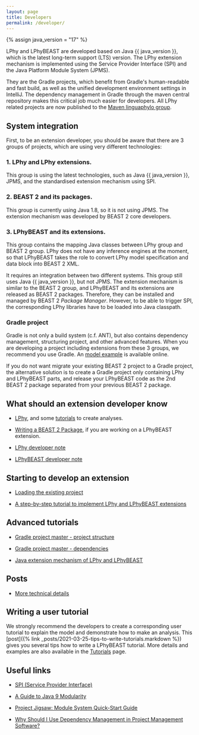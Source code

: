 ```yaml
---
layout: page
title: Developers
permalink: /developer/
---
```


{% assign java_version = "17" %}

LPhy and LPhyBEAST are developed based on Java {{ java_version }},
which is the latest long-term support (LTS) version.
The LPhy extension mechanism is implemented using
the Service Provider Interface (SPI) and the Java Platform Module System (JPMS).

They are the Gradle projects, which benefit from Gradle's human-readable and fast build,
as well as the unified development environment settings in IntelliJ.
The dependency management in Gradle through the maven central repository makes
this critical job much easier for developers. 
All LPhy related projects are now published to the
[Maven linguaphylo group](https://search.maven.org/search?q=g:io.github.linguaphylo).


## System integration 

First, to be an extension developer, you should be aware that there are 3 groups of projects,
which are using very different technologies:

### 1. LPhy and LPhy extensions. 

This group is using the latest technologies, 
such as Java {{ java_version }}, JPMS, and the standardised extension mechanism using SPI.

### 2. BEAST 2 and its packages.

This group is currently using Java 1.8, so it is not using JPMS. 
The extension mechanism was developed by BEAST 2 core developers.

### 3. LPhyBEAST and its extensions.

This group contains the mapping Java classes between LPhy group and BEAST 2 group.
LPhy does not have any inference engines at the moment, 
so that LPhyBEAST takes the role to convert LPhy model specification and data block into BEAST 2 XML.

It requires an integration between two different systems. 
This group still uses Java {{ java_version }}, but not JPMS. 
The extension mechanism is similar to the BEAST 2 group,
and LPhyBEAST and its extensions are released as BEAST 2 packages.
Therefore, they can be installed and managed by BEAST 2 _Package Manager_.
However, to be able to trigger SPI, the corresponding LPhy libraries have to be loaded into Java classpath.

### Gradle project

Gradle is not only a build system (c.f. ANT), but also contains dependency management,
structuring project, and other advanced features.
When you are developing a project including extensions from these 3 groups,
we recommend you use Gradle.
An [model example](/developer/three-ext-in-one) is available online. 

If you do not want migrate your existing BEAST 2 project to a Gradle project,
the alternative solution is to create a Gradle project only containing
LPhy and LPhyBEAST parts, and release your LPhyBEAST code as the 2nd BEAST 2 package
separated from your previous BEAST 2 package.  


## What should an extension developer know

* [LPhy](https://linguaphylo.github.io), and some [tutorials](/tutorials) to create analyses. 

* [Writing a BEAST 2 Package](https://www.beast2.org/writing-a-beast-2-package/),
if you are working on a LPhyBEAST extension.

* [LPhy developer note](https://github.com/LinguaPhylo/linguaPhylo/blob/master/DEV_NOTE.md)

* [LPhyBEAST developer note](https://github.com/LinguaPhylo/LPhyBeast/blob/master/DEV_NOTE.md)

## Starting to develop an extension 

* [Loading the existing project](/developer/setup-dev-env/)

* [A step-by-step tutorial to implement LPhy and LPhyBEAST extensions](/developer/three-ext-in-one)


## Advanced tutorials

* [Gradle project master - project structure](/developer/project-structure/)

* [Gradle project master - dependencies](/developer/dependencies/)

* [Java extension mechanism of LPhy and LPhyBEAST](/developer/java-dev/)


## Posts

* [More technical details](https://linguaphylo.github.io/#tutorials)

## Writing a user tutorial

We strongly recommend the developers to create a corresponding user tutorial 
to explain the model and demonstrate how to make an analysis.
This [post]({% link _posts/2021-03-25-tips-to-write-tutorials.markdown %}) 
gives you several tips how to write a LPhyBEAST tutorial.
More details and examples are also available in the [Tutorials](/tutorials) page.   


## Useful links

[//]: # (https://www.infoq.com/articles/java11-aware-service-module/)
* [SPI (Service Provider Interface)](https://www.baeldung.com/java-spi)

[//]: # (https://openjdk.java.net/jeps/261)
* [A Guide to Java 9 Modularity](https://www.baeldung.com/java-9-modularity)

* [Project Jigsaw: Module System Quick-Start Guide](https://openjdk.java.net/projects/jigsaw/quick-start)

* [Why Should I Use Dependency Management in Project Management Software?](https://www.wrike.com/project-management-guide/faq/why-should-i-use-dependency-management-in-project-management-software/)
